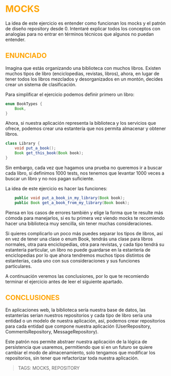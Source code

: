 # <span style="color:orange"> MOCKS

La idea de este ejercicio es entender como funcionan los mocks 
y el patrón de diseño repository desde 0. Intentaré explicar 
todos los conceptos con analogías para no entrar en términos 
técnicos que algunos no puedan entender.

## <span style="color:orange"> ENUNCIADO

Imagina que estás organizando una biblioteca con muchos libros.
Existen muchos tipos de libro (enciclopedias, revistas, libros), 
ahora, en lugar de tener todos los libros mezclados y desorganizados en un montón,
decides crear un sistema de clasificación.

Para simplificar el ejercicio podemos definir primero un libro:

```java
enum BookTypes {
    Book,
}
```

Ahora, si nuestra aplicación representa la biblioteca y los servicios que ofrece, podemos
crear una estantería que nos permita almacenar y obtener libros.

```java
class Library {
    void put_a_book();
    Book get_this_book(Book book);
}
```

Sin embargo, cada vez que hagamos una prueba no queremos ir a buscar
cada libro, si definimos 1000 tests, nos tenemos que levantar
1000 veces a buscar un libro y no nos pagan suficiente.

La idea de este ejercicio es hacer las funciones:

```java
    public void put_a_book_in_my_library(Book book);
    public Book get_a_book_from_my_library(Book book);
```

Piensa en los casos de errores también y elige la forma que te resulte más cómoda
para manejarlos, si es tu primera vez viendo mocks te recomiendo hacer una biblioteca
muy sencilla, sin tener muchas consideraciones.

Si quieres complicarlo un poco más
puedes separar los tipos de libros, así en vez de tener una clase o enum Book, tendrás
una clase para libros normales, otra para enciclopedias, otra para revistas, y cada tipo
tendrá su estantería particular, un libro no puede guardarse en la estantería de enciclopedias
por lo que ahora tendremos muchos tipos distintos de estanterías, cada uno con sus consideraciones
y sus funciones particulares.

A continuación veremos las conclusiones, por lo que te recomiendo terminar el ejercicio antes de 
leer el siguiente apartado.

## <span style="color:orange"> CONCLUSIONES

En aplicaciones web, la biblioteca sería nuestra base de datos, las estanterías serian nuestros repositorios
y cada tipo de libro sería una entidad o un modelo de nuestra aplicación, así, podemos crear repositorios
para cada entidad que compone nuestra aplicación (UserRepository, CommentsRepository, MessageRepository).

Este patrón nos permite abstraer nuestra aplicación de la lógica de persistencia que usaremos,
permitiendo que si en un futuro se quiere cambiar el modo de almacenamiento, solo tengamos que modificar 
los repositorios, sin tener que refactorizar toda nuestra aplicación.
    
> TAGS: MOCKS, REPOSITORY
